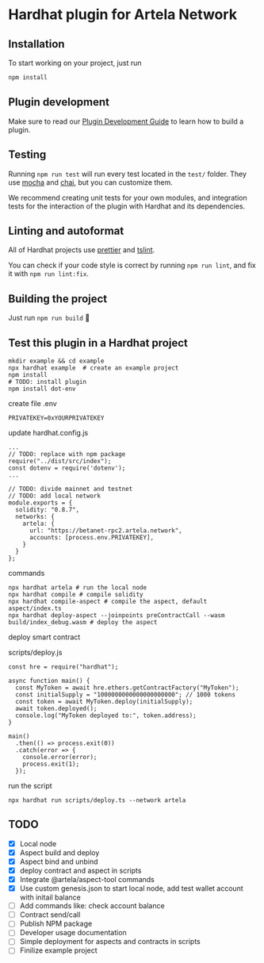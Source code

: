 # Hardhat plugin for Artela Network

## Installation

To start working on your project, just run

```bash
npm install
```

## Plugin development

Make sure to read our [Plugin Development Guide](https://hardhat.org/advanced/building-plugins.html) to learn how to build a plugin.

## Testing

Running `npm run test` will run every test located in the `test/` folder. They
use [mocha](https://mochajs.org) and [chai](https://www.chaijs.com/),
but you can customize them.

We recommend creating unit tests for your own modules, and integration tests for
the interaction of the plugin with Hardhat and its dependencies.

## Linting and autoformat

All of Hardhat projects use [prettier](https://prettier.io/) and
[tslint](https://palantir.github.io/tslint/).

You can check if your code style is correct by running `npm run lint`, and fix
it with `npm run lint:fix`.

## Building the project

Just run `npm run build` ️👷

## Test this plugin in a Hardhat project

```
mkdir example && cd example
npx hardhat example  # create an example project
npm install
# TODO: install plugin
npm install dot-env
```

create file .env
```
PRIVATEKEY=0xYOURPRIVATEKEY
```

update hardhat.config.js
```
...
// TODO: replace with npm package
require("../dist/src/index");
const dotenv = require('dotenv');
...

// TODO: divide mainnet and testnet
// TODO: add local network
module.exports = {
  solidity: "0.8.7",
  networks: {
    artela: {
      url: "https://betanet-rpc2.artela.network",
      accounts: [process.env.PRIVATEKEY],
    }
  }
};

```

commands
```
npx hardhat artela # run the local node
npx hardhat compile # compile solidity
npx hardhat compile-aspect # compile the aspect, default aspect/index.ts
npx hardhat deploy-aspect --joinpoints preContractCall --wasm build/index_debug.wasm # deploy the aspect
```

deploy smart contract

scripts/deploy.js 
```
const hre = require("hardhat");

async function main() {
  const MyToken = await hre.ethers.getContractFactory("MyToken");
  const initialSupply = "1000000000000000000000"; // 1000 tokens
  const token = await MyToken.deploy(initialSupply);
  await token.deployed();
  console.log("MyToken deployed to:", token.address);
}

main()
  .then(() => process.exit(0))
  .catch(error => {
    console.error(error);
    process.exit(1);
  });
```

run the script

```
npx hardhat run scripts/deploy.ts --network artela
```

## TODO
* [x] Local node
* [x] Aspect build and deploy
* [x] Aspect bind and unbind
* [x] deploy contract and aspect in scripts
* [x] Integrate @artela/aspect-tool commands
* [x] Use custom genesis.json to start local node, add test wallet account with initail balance
* [ ] Add commands like: check account balance
* [ ] Contract send/call
* [ ] Publish NPM package
* [ ] Developer usage documentation
* [ ] Simple deployment for aspects and contracts in scripts
* [ ] Finilize example project
